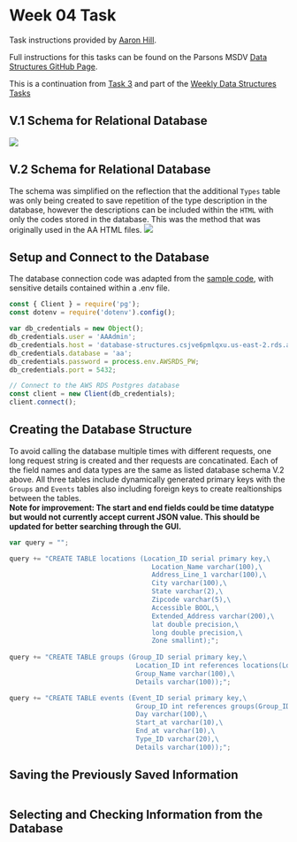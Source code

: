 # Week 04 Task

Task instructions provided by [Aaron Hill](https://github.com/aaronxhill).

Full instructions for this tasks can be found on the Parsons MSDV [Data Structures GitHub Page](https://github.com/visualizedata/data-structures/blob/master/weekly_assignment_04.md).

This is a continuation from [Task 3](https://github.com/neil-oliver/data-structures/tree/master/week03) and part of the [Weekly Data Structures Tasks](https://github.com/neil-oliver/data-structures)

## V.1 Schema for Relational Database
![](https://github.com/neil-oliver/data-structures/blob/master/week04/Relational_Schema.png)

## V.2 Schema for Relational Database
The schema was simplified on the reflection that the additional ```Types``` table was only being created to save repetition of the type description in the database, however the descriptions can be included within the ```HTML``` with only the codes stored in the database. This was the method that was originally used in the AA HTML files.
![](https://github.com/neil-oliver/data-structures/blob/master/week04/Relational_Schema_2.png)

## Setup and Connect to the Database
The database connection code was adapted from the [sample code](https://github.com/visualizedata/data-structures/blob/master/weekly_assignment_04.md), with sensitive details contained within a .env file.
```javascript
const { Client } = require('pg');
const dotenv = require('dotenv').config();

var db_credentials = new Object();
db_credentials.user = 'AAAdmin';
db_credentials.host = 'database-structures.csjve6pmlqxu.us-east-2.rds.amazonaws.com';
db_credentials.database = 'aa';
db_credentials.password = process.env.AWSRDS_PW;
db_credentials.port = 5432;

// Connect to the AWS RDS Postgres database
const client = new Client(db_credentials);
client.connect();
```

## Creating the Database Structure
To avoid calling the database multiple times with different requests, one long request string is created and ther requests are concatinated.
Each of the field names and data types are the same as listed database schema V.2 above.
All three tables include dynamically generated primary keys with the ```Groups``` and ```Events``` tables also including foreign keys to create realtionships between the tables.  
**Note for improvement: The start and end fields could be time datatype but would not currently accept current JSON value. This should be updated for better searching through the GUI.**
```javascript
var query = "";

query += "CREATE TABLE locations (Location_ID serial primary key,\
                                    Location_Name varchar(100),\
                                    Address_Line_1 varchar(100),\
                                    City varchar(100),\
                                    State varchar(2),\
                                    Zipcode varchar(5),\
                                    Accessible BOOL,\
                                    Extended_Address varchar(200),\
                                    lat double precision,\
                                    long double precision,\
                                    Zone smallint);";
    
query += "CREATE TABLE groups (Group_ID serial primary key,\
                                Location_ID int references locations(Location_ID),\
                                Group_Name varchar(100),\
                                Details varchar(100));";

query += "CREATE TABLE events (Event_ID serial primary key,\
                                Group_ID int references groups(Group_ID),\
                                Day varchar(100),\
                                Start_at varchar(10),\
                                End_at varchar(10),\
                                Type_ID varchar(20),\
                                Details varchar(100));";
```

## Saving the Previously Saved Information
```javascript

```

## Selecting and Checking Information from the Database
```javascript

```
